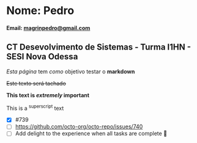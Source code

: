 # Nome: Pedro

#### Email: magrinpedro@gmail.com

## CT Desevolvimento de Sistemas - Turma I1HN - SESI Nova Odessa

*Esta página* tem _como_ objetivo testar o **markdown**

~~Este texto será tachado~~

**This text is _extremely_ important**

This is a <sup>superscript</sup> text


- [x] #739
- [ ] https://github.com/octo-org/octo-repo/issues/740
- [ ] Add delight to the experience when all tasks are complete :tada:
